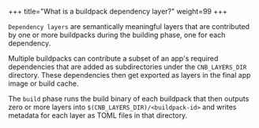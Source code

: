 +++
title="What is a buildpack dependency layer?"
weight=99
+++

`Dependency layers` are semantically meaningful layers that are contributed by one or more buildpacks during the building phase, one for each dependency.

<!--more-->

Multiple buildpacks can contribute a subset of an app's required dependencies that are added as subdirectories under the `CNB_LAYERS_DIR` directory. These dependencies then get exported as layers in the final app image or build cache.

The `build` phase runs the build binary of each buildpack that then outputs zero or more layers into `$(CNB_LAYERS_DIR)/<buildpack-id>` and writes metadata for each layer as TOML files in that directory.
